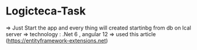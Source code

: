 # Logicteca-Task
=> Just Start the app and every thing will created startinbg from db on lcal server 
=> technology : .Net 6 , angular 12
=> used this article (https://entityframework-extensions.net)

